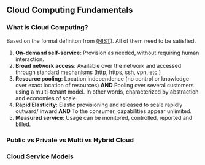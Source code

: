 ## Cloud Computing Fundamentals
### What is Cloud Computing?
Based on the formal definiton from [(NIST)](https://github.com/shamasun/SAA-C03/blob/703d03ef3e8df7f3fa2ee3fd2674d5acecf02d07/01.%20Cloud%20Computing%20Fundamentals/nistspecialpublication800-145.pdf). All of them need to be satisfied.

1.  **On-demand self-service**: Provision as needed, without requiring human interaction.
2.  **Broad network access**: Available over the network and accessed through standard mechanisms (http, https, ssh, vpn, etc.)
3.  **Resource pooling**: Location independence (no control or knowledge over exact location of resources) **AND** Pooling over several customers using a multi-tenant model. In other words, characterized by abstraction and economies of scale.
4.  **Rapid Elasticity**: Elastic provisioning and released to scale rapidly outward/ inward **AND** To the consumer, capabilities appear unlimited. 
5.  **Measured service**: Usage can be monitored, controlled, reported and billed.

### Public vs Private vs Multi vs Hybrid Cloud
### Cloud Service Models